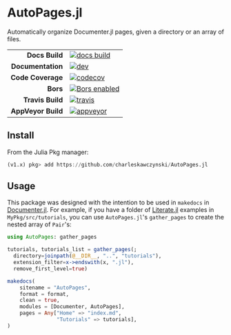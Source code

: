 # AutoPages.jl

Automatically organize Documenter.jl pages, given a directory or an array of files.

|||
|---------------------:|:----------------------------------------------|
| **Docs Build**       | [![docs build][docs-bld-img]][docs-bld-url]   |
| **Documentation**    | [![dev][docs-dev-img]][docs-dev-url]          |
| **Code Coverage**    | [![codecov][codecov-img]][codecov-url]        |
| **Bors**             | [![Bors enabled][bors-img]][bors-url]         |
| **Travis Build**     | [![travis][travis-img]][travis-url]           |
| **AppVeyor Build**   | [![appveyor][appveyor-img]][appveyor-url]     |

[docs-dev-img]: https://img.shields.io/badge/docs-dev-blue.svg
[docs-dev-url]: https://charleskawczynski.github.io/AutoPages.jl/dev/

[docs-bld-img]: https://github.com/charleskawczynski/AutoPages.jl/workflows/Documentation/badge.svg
[docs-bld-url]: https://github.com/charleskawczynski/AutoPages.jl/actions?query=workflow%3ADocumentation

[codecov-img]: https://codecov.io/gh/charleskawczynski/AutoPages.jl/branch/master/graph/badge.svg
[codecov-url]: https://codecov.io/gh/charleskawczynski/AutoPages.jl

[bors-img]: https://bors.tech/images/badge_small.svg
[bors-url]: https://app.bors.tech/repositories/24499

[travis-img]: https://travis-ci.org/charleskawczynski/AutoPages.jl.svg?branch=master
[travis-url]: https://travis-ci.org/charleskawczynski/AutoPages.jl

[appveyor-img]: https://ci.appveyor.com/api/projects/status/c6eykd0w94pmyjt8/branch/master?svg=true
[appveyor-url]: https://ci.appveyor.com/project/charleskawczynski/autopages-jl/branch/master

## Install

From the Julia Pkg manager:
```julia
(v1.x) pkg> add https://github.com/charleskawczynski/AutoPages.jl
```

## Usage

This package was designed with the intention to be used in `makedocs` in [Documenter.jl](https://github.com/JuliaDocs/Documenter.jl). For example, if you have a folder of [Literate.jl](https://github.com/fredrikekre/Literate.jl) examples in `MyPkg/src/tutorials`, you can use `AutoPages.jl`'s `gather_pages` to create the nested array of `Pair`'s:

```julia
using AutoPages: gather_pages

tutorials, tutorials_list = gather_pages(;
  directory=joinpath(@__DIR__, "..", "tutorials"),
  extension_filter=x->endswith(x, ".jl"),
  remove_first_level=true)

makedocs(
    sitename = "AutoPages",
    format = format,
    clean = true,
    modules = [Documenter, AutoPages],
    pages = Any["Home" => "index.md",
                "Tutorials" => tutorials],
)
```
